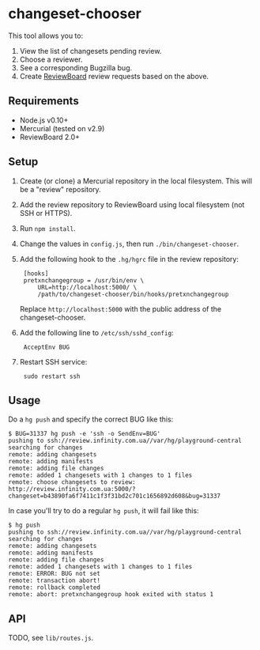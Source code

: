 changeset-chooser
=================

This tool allows you to:

1. View the list of changesets pending review.
2. Choose a reviewer.
3. See a corresponding Bugzilla bug.
4. Create [ReviewBoard](http://www.reviewboard.org/) review requests
based on the above.


Requirements
------------

* Node.js v0.10+
* Mercurial (tested on v2.9)
* ReviewBoard 2.0+


Setup
-----

1. Create (or clone) a Mercurial repository in the local filesystem.
This will be a "review" repository.
2. Add the review repository to ReviewBoard using local filesystem (not SSH or HTTPS).
3. Run `npm install`.
4. Change the values in `config.js`, then run `./bin/changeset-chooser`.
5. Add the following hook to the `.hg/hgrc` file in the review repository:

        [hooks]
        pretxnchangegroup = /usr/bin/env \
            URL=http://localhost:5000/ \
            /path/to/changeset-chooser/bin/hooks/pretxnchangegroup

    Replace `http://localhost:5000` with the public address of the changeset-chooser.

6. Add the following line to `/etc/ssh/sshd_config`:

        AcceptEnv BUG

7. Restart SSH service:

        sudo restart ssh


Usage
-----

Do a `hg push` and specify the correct BUG like this:

    $ BUG=31337 hg push -e 'ssh -o SendEnv=BUG'
    pushing to ssh://review.infinity.com.ua//var/hg/playground-central
    searching for changes
    remote: adding changesets
    remote: adding manifests
    remote: adding file changes
    remote: added 1 changesets with 1 changes to 1 files
    remote: choose changesets to review: http://review.infinity.com.ua:5000/?changeset=b43890fa6f7411c1f3f31bd2c701c1656892d608&bug=31337

In case you'll try to do a regular `hg push`, it will fail like this:

    $ hg push
    pushing to ssh://review.infinity.com.ua//var/hg/playground-central
    searching for changes
    remote: adding changesets
    remote: adding manifests
    remote: adding file changes
    remote: added 1 changesets with 1 changes to 1 files
    remote: ERROR: BUG not set
    remote: transaction abort!
    remote: rollback completed
    remote: abort: pretxnchangegroup hook exited with status 1


API
---

TODO, see `lib/routes.js`.
